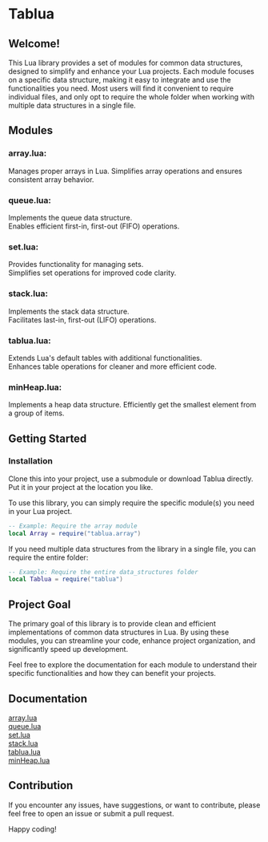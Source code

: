 # Tablua
## Welcome!
This Lua library provides a set of modules for common data structures, designed to simplify and enhance your Lua projects. Each module focuses on a specific data structure, making it easy to integrate and use the functionalities you need. Most users will find it convenient to require individual files, and only opt to require the whole folder when working with multiple data structures in a single file.

## Modules
### array.lua:  
Manages proper arrays in Lua.
Simplifies array operations and ensures consistent array behavior.

### queue.lua:  
Implements the queue data structure.  
Enables efficient first-in, first-out (FIFO) operations.  

### set.lua:
Provides functionality for managing sets.  
Simplifies set operations for improved code clarity.  

### stack.lua:
Implements the stack data structure.  
Facilitates last-in, first-out (LIFO) operations.  

### tablua.lua:
Extends Lua's default tables with additional functionalities.  
Enhances table operations for cleaner and more efficient code.  

### minHeap.lua:
Implements a heap data structure.
Efficiently get the smallest element from a group of items.

## Getting Started
### Installation

Clone this into your project, use a submodule or download Tablua directly.
Put it in your project at the location you like.

To use this library, you can simply require the specific module(s) you need in your Lua project.

```lua
-- Example: Require the array module
local Array = require("tablua.array")
```

If you need multiple data structures from the library in a single file, you can require the entire folder:

```lua
-- Example: Require the entire data_structures folder
local Tablua = require("tablua")
```

## Project Goal
The primary goal of this library is to provide clean and efficient implementations of common data structures in Lua. By using these modules, you can streamline your code, enhance project organization, and significantly speed up development.

Feel free to explore the documentation for each module to understand their specific functionalities and how they can benefit your projects.

## Documentation

[array.lua](docs/array.md)  
[queue.lua](docs/queue.md)  
[set.lua](docs/set.md)  
[stack.lua](docs/stack.md)  
[tablua.lua](docs/table.md)  
[minHeap.lua](docs/minHeap.md)

## Contribution

If you encounter any issues, have suggestions, or want to contribute, please feel free to open an issue or submit a pull request.

Happy coding!